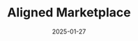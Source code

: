 ---  
layout: startup_page  
title: "Aligned Marketplace"  
id: "alignedmarketplace.com"  
permalink: "/alignedmarketplacealignedmarketplace.com01272025/"  
website: "https://www.alignedmarketplace.com/"  
funding_round: "Seed+"  
funding_amount: "$3M"  
investors: "A*, Maverick Ventures"  
about: "Aligned Marketplace is an advanced primary care marketplace connecting self-insured employers with a nationwide network of providers. It aims to improve employee healthcare access and reduce costs through value-based care models and technology integrations. The platform offers tools like Population Health Analytics and Personal Health Assistants to enhance member engagement and manage high-risk populations."  
markets: "Healthtech, Hospitals and Health Care, Medical"  
hq: "New York, New York, United States"  
founded_year: "2023"  
linkedin: "https://www.linkedin.com/company/aligned-marketplace"  
twitter: "https://twitter.com/AlignedMP"  
instagram: ""  
facebook: ""  
crunchbase: "https://www.crunchbase.com/organization/aligned-marketplace"  
pitchbook: "https://pitchbook.com/profiles/company/539581-69"  

date_display: "27-Jan-2025"  
date: "2025-01-27"

# SEO Optimization  
meta_title: "Aligned Marketplace - Seed+ Funding ($3M)"  
meta_description: "Aligned Marketplace, Aligned Marketplace is an advanced primary care marketplace connecting self-insured employers with a nationwide network of providers. It aims to impro..."  
meta_keywords: "Aligned Marketplace, Healthtech, Hospitals and Health Care, Medical, Seed+ funding"  
canonical_url: "https://startup.projectstartups.com/alignedmarketplacealignedmarketplace.com01272025/"  
---